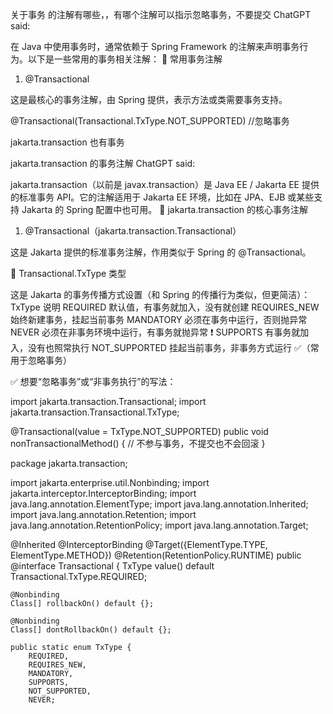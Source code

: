 
关于事务 的注解有哪些，，有哪个注解可以指示忽略事务，不要提交
ChatGPT said:

在 Java 中使用事务时，通常依赖于 Spring Framework 的注解来声明事务行为。以下是一些常用的事务相关注解：
🔹 常用事务注解
1. @Transactional

这是最核心的事务注解，由 Spring 提供，表示方法或类需要事务支持。

@Transactional(Transactional.TxType.NOT_SUPPORTED)  //忽略事务

jakarta.transaction  也有事务


jakarta.transaction 的事务注解
ChatGPT said:

jakarta.transaction（以前是 javax.transaction）是 Java EE / Jakarta EE 提供的标准事务 API。它的注解适用于 Jakarta EE 环境，比如在 JPA、EJB 或某些支持 Jakarta 的 Spring 配置中也可用。
🔹 jakarta.transaction 的核心事务注解
1. @Transactional（jakarta.transaction.Transactional）

这是 Jakarta 提供的标准事务注解，作用类似于 Spring 的 @Transactional。


🔸 Transactional.TxType 类型

这是 Jakarta 的事务传播方式设置（和 Spring 的传播行为类似，但更简洁）：
TxType	说明
REQUIRED	默认值，有事务就加入，没有就创建
REQUIRES_NEW	始终新建事务，挂起当前事务
MANDATORY	必须在事务中运行，否则抛异常
NEVER	必须在非事务环境中运行，有事务就抛异常 ❗
SUPPORTS	有事务就加入，没有也照常执行
NOT_SUPPORTED	挂起当前事务，非事务方式运行 ✅（常用于忽略事务）



✅ 想要“忽略事务”或“非事务执行”的写法：

import jakarta.transaction.Transactional;
import jakarta.transaction.Transactional.TxType;

@Transactional(value = TxType.NOT_SUPPORTED)
public void nonTransactionalMethod() {
// 不参与事务，不提交也不会回滚
}



package jakarta.transaction;

import jakarta.enterprise.util.Nonbinding;
import jakarta.interceptor.InterceptorBinding;
import java.lang.annotation.ElementType;
import java.lang.annotation.Inherited;
import java.lang.annotation.Retention;
import java.lang.annotation.RetentionPolicy;
import java.lang.annotation.Target;

@Inherited
@InterceptorBinding
@Target({ElementType.TYPE, ElementType.METHOD})
@Retention(RetentionPolicy.RUNTIME)
public @interface Transactional {
TxType value() default Transactional.TxType.REQUIRED;

    @Nonbinding
    Class[] rollbackOn() default {};

    @Nonbinding
    Class[] dontRollbackOn() default {};

    public static enum TxType {
        REQUIRED,
        REQUIRES_NEW,
        MANDATORY,
        SUPPORTS,
        NOT_SUPPORTED,
        NEVER;
